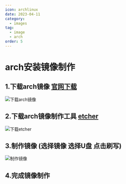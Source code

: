 ```yaml
---
icon: archlinux
date: 2023-04-11
category: 
  - images
tag:
  - image
  - arch
order: 5
---
```

# arch安装镜像制作
## 1.下载arch镜像 [官网下载](https://www.archlinux.org/download)
![下载arch镜像](https://img.brinish.eu.org:6205/images/2023/04/16/151dbd49a1c2fee5c630f7694293b5b4.png)
## 2.下载arch镜像制作工具 [etcher](https://www.balena.io/etcher#download-etcher)
![下载etcher](https://img.brinish.eu.org:6205/images/2023/04/16/3bf3b4eb162ff7582d1394a6ba61bd3d.png)
## 3.制作镜像 (选择镜像  选择U盘  点击刷写)
![制作镜像](https://img.brinish.eu.org:6205/images/2023/04/16/eee2a9f549e7dc6a20da6ff68465d55d.png)
## 4.完成镜像制作